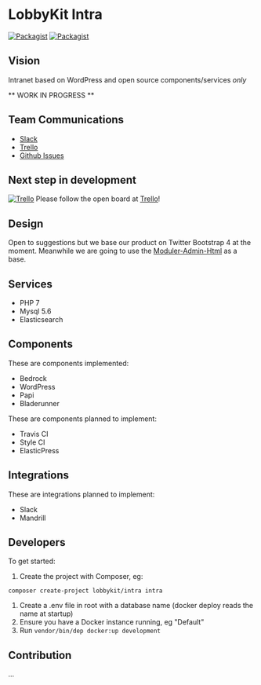 # LobbyKit Intra

[![Packagist](https://img.shields.io/packagist/v/lobbykit/intra.svg)]() 
[![Packagist](https://img.shields.io/packagist/l/lobbykit/intra.svg)]() 

## Vision
Intranet based on WordPress and open source components/services *only*

** WORK IN PROGRESS **

## Team Communications
* [Slack](https://lobbykit.slack.com)
* [Trello](https://trello.com/b/WrsoBaMR/intra)
* [Github Issues](https://github.com/lobbykit/intra/issues)

## Next step in development
[![Trello](https://img.shields.io/badge/trello-planning-blue.svg)]()
Please follow the open board at [Trello](https://trello.com/b/WrsoBaMR/intra)!

## Design
Open to suggestions but we base our product on Twitter Bootstrap 4 at the moment.
Meanwhile we are going to use the [Moduler-Admin-Html](https://github.com/modularcode/modular-admin-html) as a base.

## Services
* PHP 7
* Mysql 5.6
* Elasticsearch

## Components
These are components implemented:
* Bedrock
* WordPress
* Papi
* Bladerunner

These are components planned to implement:
* Travis CI
* Style CI
* ElasticPress

## Integrations
These are integrations planned to implement:
* Slack
* Mandrill

## Developers
To get started:
1. Create the project with Composer, eg:
```
composer create-project lobbykit/intra intra
```
1. Create a .env file in root with a database name (docker deploy reads the name at startup)
1. Ensure you have a Docker instance running, eg "Default"
1. Run ``vendor/bin/dep docker:up development``

## Contribution
...